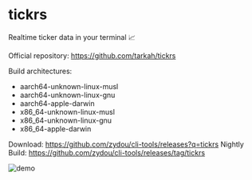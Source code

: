 # tickrs

Realtime ticker data in your terminal 📈

Official repository: https://github.com/tarkah/tickrs

Build architectures:

- aarch64-unknown-linux-musl
- aarch64-unknown-linux-gnu
- aarch64-apple-darwin
- x86_64-unknown-linux-musl
- x86_64-unknown-linux-gnu
- x86_64-apple-darwin

Download: https://github.com/zydou/cli-tools/releases?q=tickrs
Nightly Build: https://github.com/zydou/cli-tools/releases/tag/tickrs

![demo](https://raw.githubusercontent.com/tarkah/tickrs/0a6c97c6c47ab12aae1a64a6296cc8f86a9eee7f/assets/demo.gif)
